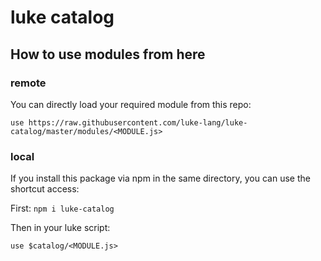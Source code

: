 # luke catalog

## How to use modules from here

### remote

You can directly load your required module from this repo:

`use https://raw.githubusercontent.com/luke-lang/luke-catalog/master/modules/<MODULE.js>`

### local

If you install this package via npm in the same directory, you can use the shortcut access:

First: `npm i luke-catalog`

Then in your luke script:

`use $catalog/<MODULE.js>`